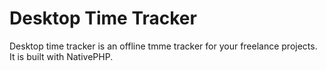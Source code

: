 # Desktop Time Tracker

Desktop time tracker is an offline tmme tracker for your freelance projects. It is built with NativePHP.
